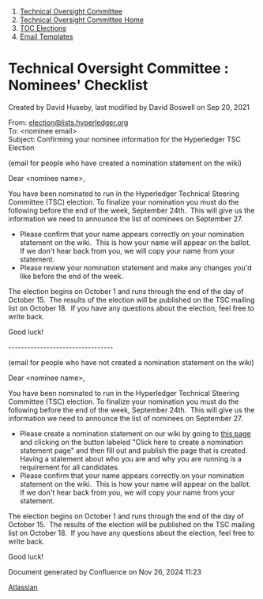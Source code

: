 1. [Technical Oversight Committee](index.html)
2. [Technical Oversight Committee Home](Technical-Oversight-Committee-Home_21430274.html)
3. [TOC Elections](TOC-Elections_21448771.html)
4. [Email Templates](Email-Templates_21451617.html)

# Technical Oversight Committee : Nominees' Checklist

Created by David Huseby, last modified by David Boswell on Sep 20, 2021

From: [election@lists.hyperledger.org](mailto:election@lists.hyperledger.org)  
To: &lt;nominee email&gt;  
Subject: Confirming your nominee information for the Hyperledger TSC Election

(email for people who have created a nomination statement on the wiki)

Dear &lt;nominee name&gt;,

You have been nominated to run in the Hyperledger Technical Steering Committee (TSC) election. To finalize your nomination you must do the following before the end of the week, September 24th.  This will give us the information we need to announce the list of nominees on September 27.

- Please confirm that your name appears correctly on your nomination statement on the wiki.  This is how your name will appear on the ballot.  If we don't hear back from you, we will copy your name from your statement.
- Please review your nomination statement and make any changes you'd like before the end of the week.

The election begins on October 1 and runs through the end of the day of October 15.  The results of the election will be published on the TSC mailing list on October 18.  If you have any questions about the election, feel free to write back.

Good luck!

\---------------------------------

(email for people who have not created a nomination statement on the wiki)

Dear &lt;nominee name&gt;,

You have been nominated to run in the Hyperledger Technical Steering Committee (TSC) election. To finalize your nomination you must do the following before the end of the week, September 24th.  This will give us the information we need to announce the list of nominees on September 27.

- Please create a nomination statement on our wiki by going to [this page](https://lf-hyperledger.atlassian.net/wiki/display/TSC/2021+Nomination+Statements) and clicking on the button labeled "Click here to create a nomination statement page" and then fill out and publish the page that is created. Having a statement about who you are and why you are running is a requirement for all candidates.
- Please confirm that your name appears correctly on your nomination statement on the wiki.  This is how your name will appear on the ballot.   If we don't hear back from you, we will copy your name from your statement.

The election begins on October 1 and runs through the end of the day of October 15.  The results of the election will be published on the TSC mailing list on October 18.  If you have any questions about the election, feel free to write back.

Good luck!

Document generated by Confluence on Nov 26, 2024 11:23

[Atlassian](http://www.atlassian.com/)
